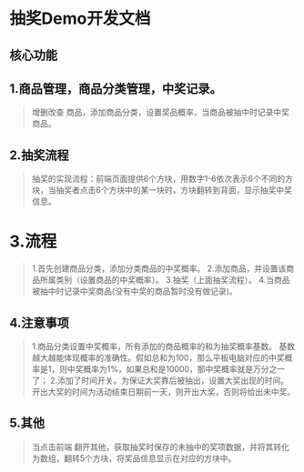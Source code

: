 抽奖Demo开发文档
==========
核心功能 
----

1.商品管理，商品分类管理，中奖记录。
-------------------


> 增删改查 商品，添加商品分类，设置奖品概率，当商品被抽中时记录中奖商品。

2.抽奖流程
------

> 抽奖的实现流程：前端页面提供6个方块，用数字1-6依次表示6个不同的方块，当抽奖者点击6个方块中的某一块时，方块翻转到背面，显示抽奖中奖信息。


3.流程
===

>  1.首先创建商品分类，添加分类商品的中奖概率。
 2.添加商品，并设置该商品所属类别（设置商品的中奖概率）。
 3.抽奖（上面抽奖流程）。
 4.当商品被抽中时记录中奖商品(没有中奖的商品暂时没有做记录)。

4.注意事项
------
> 1.商品分类设置中奖概率，所有添加的商品概率的和为抽奖概率基数。
基数越大越能体现概率的准确性。假如总和为100，那么平板电脑对应的中奖概率是1，则中奖概率为1%，如果总和是10000，那中奖概率就是万分之一了；
2.添加了时间开关。为保证大奖靠后被抽出，设置大奖出现的时间。开出大奖的时间为活动结束日期前一天，则开出大奖，否则将给出未中奖。

5.其他
----
> 当点击前端  翻开其他，获取抽奖时保存的未抽中的奖项数据，并将其转化为数组，翻转5个方块，将奖品信息显示在对应的方块中。